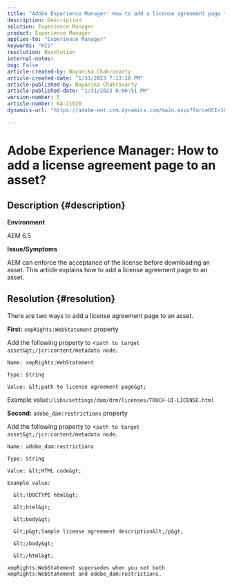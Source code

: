 ```yaml
---
title: "Adobe Experience Manager: How to add a license agreement page to an asset?"
description: Description
solution: Experience Manager
product: Experience Manager
applies-to: "Experience Manager"
keywords: "KCS"
resolution: Resolution
internal-notes: 
bug: False
article-created-by: Nayanika Chakravarty
article-created-date: "1/31/2023 7:13:10 PM"
article-published-by: Nayanika Chakravarty
article-published-date: "1/31/2023 8:06:51 PM"
version-number: 5
article-number: KA-21020
dynamics-url: "https://adobe-ent.crm.dynamics.com/main.aspx?forceUCI=1&pagetype=entityrecord&etn=knowledgearticle&id=dc6fd048-9ba1-ed11-aad1-6045bd0063aa"

---
```

# Adobe Experience Manager: How to add a license agreement page to an asset?

## Description {#description}


<b>Environment</b>

AEM 6.5

<b>Issue/Symptoms</b>

AEM can enforce the acceptance of the license before downloading an asset. This article explains how to add a license agreement page to an asset.


## Resolution {#resolution}


There are two ways to add a license agreement page to an asset.

<b>First:</b> `xmpRights:WebStatement` property

Add the following property to &lt;`path to target asset&gt;/jcr:content/metadata node`.


```
Name: xmpRights:WebStatement

Type: String

Value: &lt;path to license agreement page&gt;
```


Example value:`/libs/settings/dam/drm/licenses/TOUCH-UI-LICENSE.html`

<b>Second:</b> `adobe_dam:restrictions` property

Add the following property to &lt;`path to target asset&gt;/jcr:content/metadata node`.


```
Name: adobe_dam:restrictions

Type: String

Value: &lt;HTML code&gt;
```



```
Example value:

  &lt;!DOCTYPE html&gt;

  &lt;html&gt;

  &lt;body&gt;

  &lt;p&gt;Sample license agreement description&lt;/p&gt;

  &lt;/body&gt;

  &lt;/html&gt; 

xmpRights:WebStatement supersedes when you set both xmpRights:WebStatement and adobe_dam:restrictions.
```




